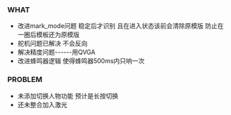### WHAT
- 改进mark_mode问题 稳定后才识别 且在进入状态该前会清除原模版
防止在一圈后模板还为原模版
- 舵机问题已解决 不会反向
- 解决精度问题------用QVGA
- 改进蜂鸣器逻辑 使得蜂鸣器500ms内只响一次
  
### PROBLEM
- 未添加切换人物功能 预计是长按切换
- 还未整合加入激光